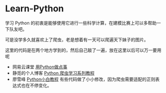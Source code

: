 # Learn-Python

学习 Python 的初衷是能够使用它进行一些科学计算，在建模比赛上可以多帮助一下队友吧。

可是没学多久就喜欢上了爬虫，老是想着有一天可以爬遍天下妹子的图片。

这里的代码是在两个地方学到的，然后自己敲了一遍，放在这里以后可以万一要用呢
- 网易云课堂 [用Python做点事](http://study.163.com/course/courseMain.htm?courseId=1000035)
- 静觅的个人博客 [Python 爬虫学习系列教程](http://cuiqingcai.com/1052.html)
- 廖雪峰 [Python小白教程](http://www.liaoxuefeng.com/wiki/0014316089557264a6b348958f449949df42a6d3a2e542c000)
有些代码做了小小修改，因为爬虫需要适配的正则表达式也在不停变化。
